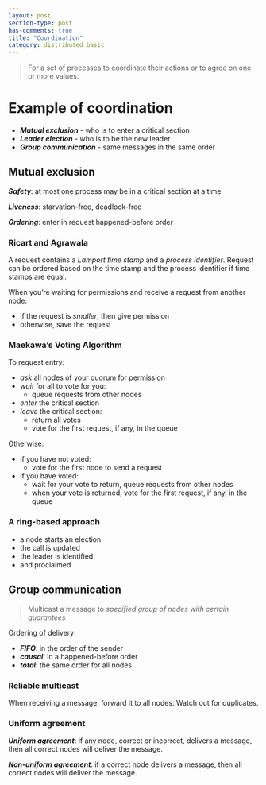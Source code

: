 ```yaml
---
layout: post
section-type: post
has-comments: true
title: "Coordination"
category: distributed basic
---
```


> For a set of processes to coordinate their actions or to agree on one or more values.
> 

# Example of coordination

- ***Mutual exclusion*** - who is to enter a critical section
- ***Leader election*** - who is to be the new leader
- ***Group communication*** - same messages in the same order

## Mutual exclusion

***Safety***: at most one process may be in a critical section at a time

***Liveness***: starvation-free, deadlock-free

***Ordering***: enter in request happened-before order

### **Ricart and Agrawala**

A request contains a *Lamport time stamp* and a *process identifier*.
Request can be ordered based on the time stamp and the process identifier if time stamps are equal.

When you’re waiting for permissions and receive a request from another node:

- if the request is *smaller*, then give permission
- otherwise, save the request

### **Maekawa’s Voting Algorithm**

To request entry:

- *ask* all nodes of your quorum for permission
- *wait* for all to vote for you:
    - queue requests from other nodes
- *enter* the critical section
- *leave* the critical section:
    - return all votes
    - vote for the first request, if any, in the queue

Otherwise:

- if you have not voted:
    - vote for the first node to send a request
- if you have voted:
    - wait for your vote to return, queue requests from other nodes
    - when your vote is returned, vote for the
    first request, if any, in the queue


### **A ring-based approach**

- a node starts an election
- the call is updated
- the leader is identified
- and proclaimed


## Group communication

> Multicast a message to *specified group of nodes with certain guarantees*
> 

Ordering of delivery:

- ***FIFO***: in the order of the sender
- ***causal***: in a happened-before order
- ***total***: the same order for all nodes

### **Reliable multicast**

When receiving a message, forward it to all nodes.
Watch out for duplicates.

### **Uniform agreement**

***Uniform agreement***: if any node, correct or incorrect, delivers a message, then all correct nodes will deliver the message.

***Non-uniform agreement***: if a correct node delivers a message, then all correct nodes will deliver the message.